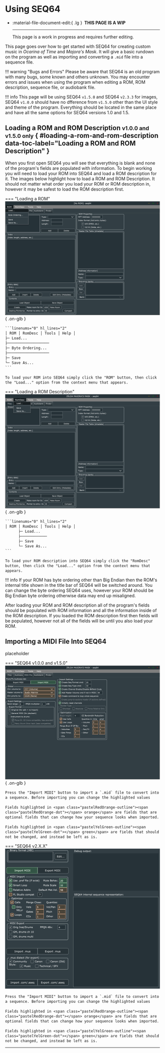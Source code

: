 # Using SEQ64

<div class="grid cards" markdown>

-   :material-file-document-edit:{ .lg } __&nbsp;THIS PAGE IS A WIP__
  
    ---

    This page is a work in progress and requires further editing.

</div>

This page goes over how to get started with SEQ64 for creating custom music in *Ocarina of Time* and *Majora's Mask*. It will give a basic rundown on the program as well as importing and converting a `.mid` file into a sequence file.

!!! warning "Bugs and Errors"
    Please be aware that SEQ64 is an old program with many bugs, some known and others unknown. You may encounter errors and issues when using the program when editing a ROM, ROM description, sequence file, or audiobank file.

!!! info
    This page will be using SEQ64 `v1.5.0` and SEQ64 `v2.3.3` for images, SEQ64 `v1.0.0` should have no dfference from `v1.5.0` other than the UI style and theme of the program. Everything should be located in the same place and have all the same options for SEQ64 versions 1.0 and 1.5.

## Loading a ROM and ROM Description <small>v1.0.0 and v1.5.0 only</small> { #loading-a-rom-and-rom-description data-toc-label="Loading a ROM and ROM Description" }
When you first open SEQ64 you will see that everything is blank and none of the program's fields are populated with information. To begin working you will need to load your ROM into SEQ64 and load a ROM description for it. The images below highlight how to load a ROM and ROM Description. It should not matter what order you load your ROM or ROM description in, however it may be safest to load the ROM description first.

=== "Loading a  ROM"
    ![](../assets/images/seq64/seq64-load-rom.png){ .on-glb }

    ```linenums="0" hl_lines="2"
    │ ROM │ RomDesc │ Tools │ Help │
    ├─ Load...
    ├───────────────────
    ├─ Byte Ordering...
    ├───────────────────
    ├─ Save
    └─ Save As...
    ```

    To load your ROM into SEQ64 simply click the "ROM" button, then click the "Load..." option from the context menu that appears.

=== "Loading a ROM Description"
    ![](../assets/images/seq64/seq64-load-romdesc.png){ .on-glb }

    ```linenums="0" hl_lines="2"
    │ ROM │ RomDesc │ Tools │ Help │
          ├─ Load...
          ├────────────
          ├─ Save
          └─ Save As...
    ```

    To load your ROM description into SEQ64 simply click the "RomDesc" button, then click the "Load..." option from the context menu that appears.

!!! info
    If your ROM has byte ordering other than Big Endian then the ROM's internal title shown in the title bar of SEQ64 will be switched around. You can change the byte ordering SEQ64 uses, however your ROM should be Big Endian byte ordering otherwise data may end up misaligned.

After loading your ROM and ROM description all of the program's fields should be populated with ROM information and all the information inside of the ROM description. If you loaded the ROM description first then fields will be populated, however not all of the fields will be until you also load your ROM.

## Importing a MIDI File Into SEQ64
placeholder

=== "SEQ64 v1.0.0 and v1.5.0"
    ![](../assets/images/seq64/seq64-midi-1.png){ .on-glb }

    Press the "Import MIDI" button to import a `.mid` file to convert into a sequence. Before importing you can change the highlighted values

    Fields highlighted in <span class="pastelRedOrange-outline"><span class="pastelRedOrange-dot"></span> orange</span> are fields that are optional fields that can change how your sequence looks when imported.
    
    Fields highlighted in <span class="pastelYelGreen-outline"><span class="pastelYelGreen-dot"></span> green</span> are fields that should not be changed, and instead be left as is.

=== "SEQ64 v2.X.X"
    ![](../assets/images/seq64/seq64-midi-2.png)

    Press the "Import MIDI" button to import a `.mid` file to convert into a sequence. Before importing you can change the highlighted values

    Fields highlighted in <span class="pastelRedOrange-outline"><span class="pastelRedOrange-dot"></span> orange</span> are fields that are optional fields that can change how your sequence looks when imported.
    
    Fields highlighted in <span class="pastelYelGreen-outline"><span class="pastelYelGreen-dot"></span> green</span> are fields that should not be changed, and instead be left as is.

-----